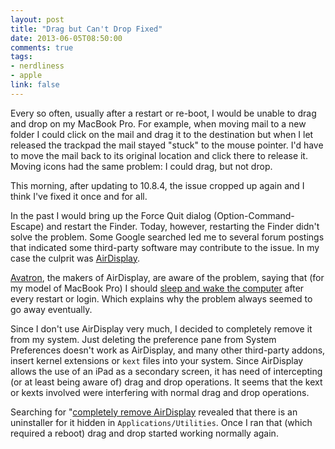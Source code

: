 ```yaml
---
layout: post
title: "Drag but Can't Drop Fixed"
date: 2013-06-05T08:50:00
comments: true
tags:
- nerdliness
- apple
link: false
---
```

Every so often, usually after a restart or re-boot, I would be unable to drag and drop on my MacBook Pro. For example, when moving mail to a new folder I could click on the mail and drag it to the destination but when I let released the trackpad the mail stayed "stuck" to the mouse pointer. I'd have to move the mail back to its original location and click there to release it. Moving icons had the same problem: I could drag, but not drop. 

This morning, after updating to 10.8.4, the issue cropped up again and I think I've fixed it once and for all.

In the past I would bring up the Force Quit dialog (Option-Command-Escape) and restart the Finder. Today, however, restarting the Finder didn't solve the problem. Some Google searched led me to several forum postings that indicated some third-party software may contribute to the issue. In my case the culprit was [AirDisplay](http://avatron.com/apps/air-display "AirDisplay").

[Avatron](http://avatron.com "Avatron"), the makers of AirDisplay, are aware of the problem, saying that (for my model of MacBook Pro) I should [sleep and wake the computer](http://avatron.com/lion "Lion & Mountain Lion Compatibility") after every restart or login. Which explains why the problem always seemed to go away eventually. 

Since I don't use AirDisplay very much, I decided to completely remove it from my system. Just deleting the preference pane from System Preferences doesn't work as AirDisplay, and many other third-party addons, insert kernel extensions or `kext` files into your system. Since AirDisplay allows the use of an iPad as a secondary screen, it has need of intercepting (or at least being aware of) drag and drop operations. It seems that the kext or kexts involved were interfering with normal drag and drop operations.

Searching for "[completely remove AirDisplay](http://avatron.com/downloads/AirDisplayFAQv3.pdf "completely remove AirDisplay") revealed that there is an uninstaller for it hidden in `Applications/Utilities`. Once I ran that (which required a reboot) drag and drop started working normally again.

